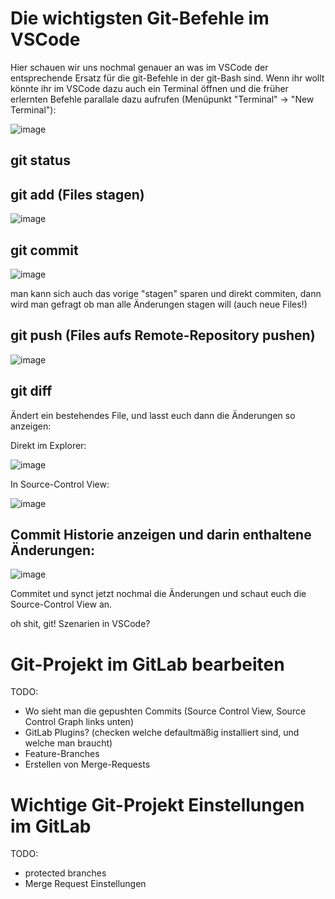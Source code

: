 # Die wichtigsten Git-Befehle im VSCode

Hier schauen wir uns nochmal genauer an was im VSCode der entsprechende Ersatz für die git-Befehle in der git-Bash sind.
Wenn ihr wollt könnte ihr im VSCode dazu auch ein Terminal öffnen und die früher erlernten Befehle parallale dazu aufrufen (Menüpunkt "Terminal" -> "New Terminal"):

![image](https://github.com/user-attachments/assets/d5acd4c1-8a06-45e5-8566-be3dc9c8f35a)


## git status



## git add (Files stagen)

![image](https://github.com/user-attachments/assets/02173725-327b-4176-8674-1deaf98ff0f0)

## git commit

![image](https://github.com/user-attachments/assets/2186d94d-abce-4805-a474-2594640952ff)

man kann sich auch das vorige "stagen" sparen und direkt commiten, dann wird man gefragt ob man alle Änderungen stagen will (auch neue Files!)

## git push (Files aufs Remote-Repository pushen)

![image](https://github.com/user-attachments/assets/78ca1a82-7db5-4a4f-9fa0-4528e0dfdaa9)

## git diff

Ändert ein bestehendes File, und lasst euch dann die Änderungen so anzeigen:

Direkt im Explorer:

![image](https://github.com/user-attachments/assets/42cfd755-43de-44bd-9b78-728304826efa)

In Source-Control View:

![image](https://github.com/user-attachments/assets/da95fcd4-7275-403c-a5da-cd3505bb3876)

## Commit Historie anzeigen und darin enthaltene Änderungen:

![image](https://github.com/user-attachments/assets/a48bb046-93e0-4d85-aa66-e5878ce0ff12)

Commitet und synct jetzt nochmal die Änderungen und schaut euch die Source-Control View an.

oh shit, git! Szenarien in VSCode?

# Git-Projekt im GitLab bearbeiten

TODO:

- Wo sieht man die gepushten Commits (Source Control View, Source Control Graph links unten)
- GitLab Plugins? (checken welche defaultmäßig installiert sind, und welche man braucht)
- Feature-Branches
- Erstellen von Merge-Requests

# Wichtige Git-Projekt Einstellungen im GitLab

TODO:

- protected branches
- Merge Request Einstellungen
